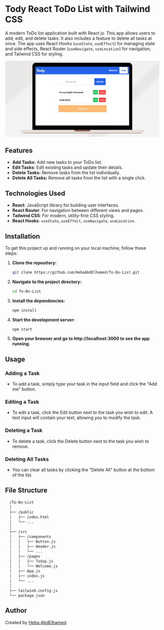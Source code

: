 # Tody React ToDo List with Tailwind CSS

A modern ToDo list application built with React js. This app allows users to add, edit, and delete tasks. It also includes a feature to delete all tasks at once. The app uses React Hooks (`useState`, `useEffect`) for managing state and side effects, React Router (`useNavigate`, `useLocation`) for navigation, and Tailwind CSS for styling.

![ToDo App Preview](./public/imagePreview.png) <!-- Add path to your image here -->

## Features

- **Add Tasks:** Add new tasks to your ToDo list.
- **Edit Tasks:** Edit existing tasks and update their details.
- **Delete Tasks:** Remove tasks from the list individually.
- **Delete All Tasks:** Remove all tasks from the list with a single click.

## Technologies Used

- **React**: JavaScript library for building user interfaces.
- **React Router**: For navigation between different views and pages.
- **Tailwind CSS**: For modern, utility-first CSS styling.
- **React Hooks**: `useState`, `useEffect`, `useNavigate`, `useLocation`.

## Installation

To get this project up and running on your local machine, follow these steps:

1. **Clone the repository:**

   ```bash
   git clone https://github.com/HebaAbdElhamed/To-Do-List.git

2. **Navigate to the project directory:**

    ```bash
    cd To-Do-List

3. **Install the dependencies:**

    ```bash
    npm install

4. **Start the development server:**

    ```bash
    npm start

5. **Open your browser and go to http://localhost:3000 to see the app running.**


## Usage

### Adding a Task
- To add a task, simply type your task in the input field and click the "Add me" button.

### Editing a Task
- To edit a task, click the Edit button next to the task you wish to edit. A text input will contain your text, allowing you to modify the task.

### Deleting a Task
- To delete a task, click the Delete button next to the task you wish to remove.

### Deleting All Tasks
- You can clear all tasks by clicking the "Delete All" button at the bottom of the list.

## File Structure
   
      /To-Do-List
      │
      ├── /public
      │   ├── index.html
      │   └── ...
      │
      ├── /src
      │   ├── /components
      │   │   ├── Button.js
      │   │   ├── Header.js
      │   │   └── ...
      │   ├── /pages
      │   │   ├── Today.js
      │   │   └── Welcome.js
      │   ├── App.js
      │   ├── index.js
      │   └── ...
      │
      ├── tailwind.config.js
      └── package.json

## Author
Created by [Heba AbdElhamed](https://github.com/HebaAbdElhamed).
